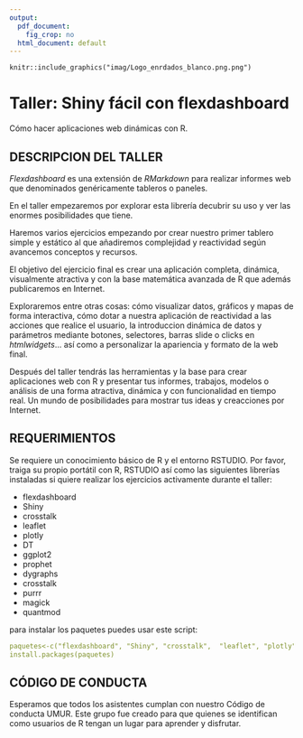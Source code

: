 ```yaml
---
output:
  pdf_document: 
    fig_crop: no
  html_document: default
---
```



```{r echo=FALSE, fig.align='center', out.width = "50px", out.height="50px"}
knitr::include_graphics("imag/Logo_enrdados_blanco.png.png")
```

# Taller: Shiny fácil con flexdashboard


Cómo hacer aplicaciones web dinámicas con R.

## DESCRIPCION DEL TALLER
*Flexdashboard* es una extensión de *RMarkdown* para realizar informes web que denominados genéricamente tableros o paneles.

En el taller empezaremos por explorar esta librería decubrir su uso y ver las enormes posibilidades que tiene.

Haremos varios ejercicios empezando por crear nuestro primer tablero simple y estático al que añadiremos complejidad y reactividad según avancemos conceptos y recursos.

El objetivo del ejercicio final es crear una aplicación completa, dinámica, visualmente atractiva y con la base matemática avanzada de R que además publicaremos en Internet.

Exploraremos entre otras cosas: cómo visualizar datos, gráficos y mapas de forma interactiva, cómo dotar a nuestra aplicación de reactividad a las acciones que realice el usuario, la introduccion dinámica de datos y parámetros mediante botones, selectores, barras slide o clicks en *htmlwidgets*... así como a personalizar la apariencia y formato de la web final.

Después del taller tendrás las herramientas y la base para crear aplicaciones web con R y presentar tus informes, trabajos, modelos o análisis de una forma atractiva, dinámica y con funcionalidad en tiempo real. Un mundo de posibilidades para mostrar tus ideas y creacciones por Internet. 

## REQUERIMIENTOS
Se requiere un conocimiento básico de R y el entorno RSTUDIO. 
Por favor, traiga su propio portátil con R, RSTUDIO así como las siguientes librerías instaladas si quiere realizar los ejercicios activamente durante el taller:

-	flexdashboard
- Shiny
- crosstalk
-	leaflet
- plotly
-	DT
- ggplot2
- prophet
- dygraphs
- crosstalk
- purrr
- magick
- quantmod

para instalar los paquetes puedes usar este script:

```YAML
paquetes<-c("flexdashboard", "Shiny", "crosstalk",	"leaflet", "plotly",	"DT", "ggplot2", "prophet" ,"dygraphs", "crosstalk", "purrr", "magick", "quantmod", "forecast")
install.packages(paquetes)

```

## CÓDIGO DE CONDUCTA
Esperamos que todos los asistentes cumplan con nuestro Código de conducta UMUR.
Este grupo fue creado para que quienes se identifican como usuarios de R tengan un lugar  para aprender y disfrutar.
